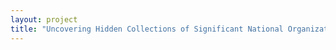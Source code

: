 ```yaml
--- 
layout: project 
title: "Uncovering Hidden Collections of Significant National Organizations: A Cataloging Project of the American Jewish Archives" 
---
```



